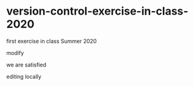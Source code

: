 # version-control-exercise-in-class-2020
first exercise in class Summer 2020


modify



we are satisfied


editing locally